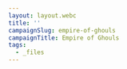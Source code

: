 ```yaml
---
layout: layout.webc
title: ''
campaignSlug: empire-of-ghouls
campaignTitle: Empire of Ghouls
tags:
  - _files
---
```


